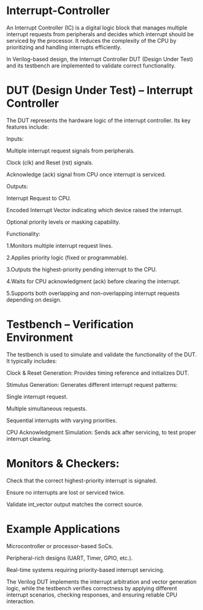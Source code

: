 # Interrupt-Controller

An Interrupt Controller (IC) is a digital logic block that manages multiple interrupt requests from peripherals and decides which interrupt should be serviced by the processor. It reduces the complexity of the CPU by prioritizing and handling interrupts efficiently.

In Verilog-based design, the Interrupt Controller DUT (Design Under Test) and its testbench are implemented to validate correct functionality.

# DUT (Design Under Test) – Interrupt Controller

The DUT represents the hardware logic of the interrupt controller. Its key features include:

Inputs:

Multiple interrupt request signals from peripherals.

Clock (clk) and Reset (rst) signals.

Acknowledge (ack) signal from CPU once interrupt is serviced.

Outputs:

Interrupt Request to CPU.

Encoded Interrupt Vector indicating which device raised the interrupt.

Optional priority levels or masking capability.

Functionality:

1.Monitors multiple interrupt request lines.

2.Applies priority logic (fixed or programmable).

3.Outputs the highest-priority pending interrupt to the CPU.

4.Waits for CPU acknowledgment (ack) before clearing the interrupt.

5.Supports both overlapping and non-overlapping interrupt requests depending on design.

# Testbench – Verification Environment

The testbench is used to simulate and validate the functionality of the DUT. It typically includes:

Clock & Reset Generation: Provides timing reference and initializes DUT.

Stimulus Generation: Generates different interrupt request patterns:

Single interrupt request.

Multiple simultaneous requests.

Sequential interrupts with varying priorities.

CPU Acknowledgment Simulation: Sends ack after servicing, to test proper interrupt clearing.

# Monitors & Checkers:

Check that the correct highest-priority interrupt is signaled.

Ensure no interrupts are lost or serviced twice.

Validate int_vector output matches the correct source.

# Example Applications

Microcontroller or processor-based SoCs.

Peripheral-rich designs (UART, Timer, GPIO, etc.).

Real-time systems requiring priority-based interrupt servicing.

The Verilog DUT implements the interrupt arbitration and vector generation logic, while the testbench verifies correctness by applying different interrupt scenarios, checking responses, and ensuring reliable CPU interaction.
